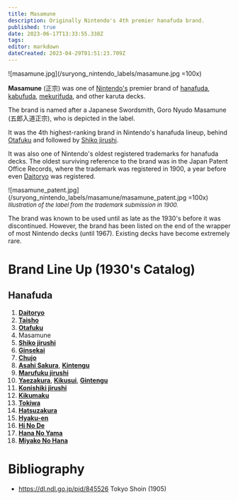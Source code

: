 ```yaml
---
title: Masamune
description: Originally Nintendo's 4th premier hanafuda brand.
published: true
date: 2023-06-17T13:33:55.338Z
tags: 
editor: markdown
dateCreated: 2023-04-29T01:51:23.709Z
---
```


![masamune.jpg](/suryong_nintendo_labels/masamune.jpg =100x)

**Masamune** (正宗) was one of [Nintendo's](/en/hanafuda/manufacturers/nintendo) premier brand of [hanafuda](/en/hanafuda), [kabufuda](/en/kabufuda), [mekurifuda](/en/mekurifuda), and other karuta decks. 

The brand is named after a Japanese Swordsmith, Goro Nyudo Masamune (五郎入道正宗), who is depicted in the label.

It was the 4th highest-ranking brand in Nintendo's hanafuda lineup, behind [Otafuku](/en/hanafuda/manufacturers/nintendo/otafuku) and followed by [Shiko jirushi](/en/hanafuda/manufacturers/nintendo/shiko).

It was also one of Nintendo's oldest registered trademarks for hanafuda decks. The oldest surviving reference to the brand was in the Japan Patent Office Records, where the trademark was registered in 1900, a year before even [Daitoryo](/en/hanafuda/manufacturers/nintendo/daitoryo) was registered. 

![masamune_patent.jpg](/suryong_nintendo_labels/masamune/masamune_patent.jpg =100x)
<span style="font-size:small;">*Illustration of the label from the trademark submission in 1900.*</span>

The brand was known to be used until as late as the 1930's before it was discontinued. However, the brand has been listed on the end of the wrapper of most Nintendo decks (until 1967). Existing decks have become extremely rare.

# Brand Line Up (1930's Catalog)
## Hanafuda
1. [**Daitoryo**](/en/hanafuda/manufacturers/nintendo/daitoryo)
2. [**Taisho**](/en/hanafuda/manufacturers/nintendo/taisho)
3. [**Otafuku**](/en/hanafuda/manufacturers/nintendo/otafuku)
4. Masamune
5. [**Shiko jirushi**](/en/hanafuda/manufacturers/nintendo/shiko)
6. [**Ginsekai**](/en/hanafuda/manufacturers/nintendo/ginsekai)
7. [**Chujo**](/en/hanafuda/manufacturers/nintendo/chujo)
8. [**Asahi Sakura**](/en/hanafuda/manufacturers/nintendo/asahi_sakura), [**Kintengu**](/en/hanafuda/manufacturers/nintendo/kintengu)
9. [**Marufuku jirushi**](/en/hanafuda/manufacturers/nintendo/marufuku_jirushi)
10. [**Yaezakura**](/en/hanafuda/manufacturers/nintendo/yaezakura), [**Kikusui**](/en/hanafuda/manufacturers/nintendo/kikusui), [**Gintengu**](/en/hanafuda/manufacturers/nintendo/gintengu)
11. [**Konishiki jirushi**](/en/hanafuda/manufacturers/nintendo/konishiki)
12. [**Kikumaku**](/en/hanafuda/manufacturers/nintendo/kikumaku)
13. [**Tokiwa**](/en/hanafuda/manufacturers/nintendo/tokiwa)
14. [**Hatsuzakura**](/en/hanafuda/manufacturers/nintendo/hatsuzakura)
15. [**Hyaku-en**](/en/hanafuda/manufacturers/nintendo/hyaku-en)
16. [**Hi No De**](/en/hanafuda/manufacturers/nintendo/hi_no_de)
17. [**Hana No Yama**](/en/hanafuda/manufacturers/nintendo/hana_no_yama)
18. [**Miyako No Hana**](/en/hanafuda/manufacturers/nintendo/miyako_no_hana)

# Bibliography
- https://dl.ndl.go.jp/pid/845526 Tokyo Shoin (1905)